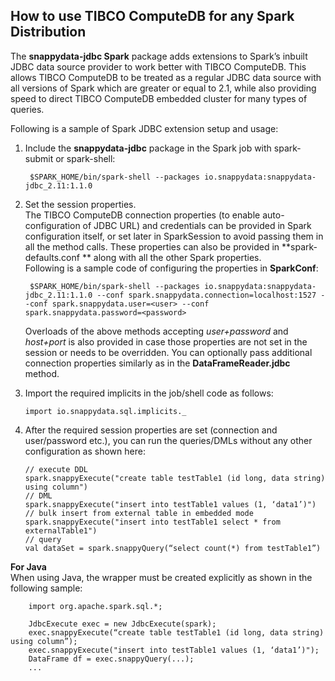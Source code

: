 ## How to use TIBCO ComputeDB for any Spark Distribution

The **snappydata-jdbc Spark** package adds extensions to Spark’s inbuilt JDBC data source provider to work better with TIBCO ComputeDB. This allows TIBCO ComputeDB to be treated as a regular JDBC data source with all versions of Spark which are greater or equal to 2.1, while also providing speed to direct TIBCO ComputeDB embedded cluster for many types of queries.

Following is a sample of Spark JDBC extension setup and usage: 

1. Include the **snappydata-jdbc** package in the Spark job with spark-submit or spark-shell:

		$SPARK_HOME/bin/spark-shell --packages io.snappydata:snappydata-jdbc_2.11:1.1.0
    
2. Set the session properties.</br>The TIBCO ComputeDB connection properties (to enable auto-configuration of JDBC URL) and credentials can be provided in Spark configuration itself, or set later in SparkSession to avoid passing them in all the method calls. These properties can also be provided in **spark-defaults.conf ** along with all the other Spark properties.</br> Following is a sample code of configuring the properties in **SparkConf**:

		$SPARK_HOME/bin/spark-shell --packages io.snappydata:snappydata-jdbc_2.11:1.1.0 --conf spark.snappydata.connection=localhost:1527 --conf spark.snappydata.user=<user> --conf spark.snappydata.password=<password>

	Overloads of the above methods accepting *user+password* and *host+port* is also provided in case those properties are not set in the session or needs to be overridden. You can optionally pass additional connection properties similarly as in the **DataFrameReader.jdbc** method.

4.	Import the required implicits in the job/shell code as follows:

		import io.snappydata.sql.implicits._

4.	After the required session properties are set (connection and user/password etc.), you can run the queries/DMLs without any other configuration as shown here:

        // execute DDL
        spark.snappyExecute("create table testTable1 (id long, data string) using column")
        // DML
        spark.snappyExecute("insert into testTable1 values (1, ‘data1’)")
        // bulk insert from external table in embedded mode
        spark.snappyExecute("insert into testTable1 select * from externalTable1")
        // query
        val dataSet = spark.snappyQuery(“select count(*) from testTable1”)

**For Java**</br>
	When using Java, the wrapper must be created explicitly as shown in the following sample:

        import org.apache.spark.sql.*;

        JdbcExecute exec = new JdbcExecute(spark);
        exec.snappyExecute(“create table testTable1 (id long, data string) using column”);
        exec.snappyExecute("insert into testTable1 values (1, ‘data1’)");
        DataFrame df = exec.snappyQuery(...);
        ...
